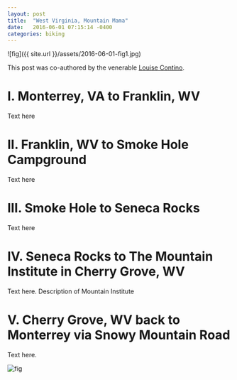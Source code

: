```yaml
---
layout: post
title:  "West Virginia, Mountain Mama"
date:   2016-06-01 07:15:14 -0400
categories: biking
---
```


![fig]({{ site.url }}/assets/2016-06-01-fig1.jpg)

This post was co-authored by the venerable [Louise Contino](http://www.picturingwanteete.com/).

# I. Monterrey, VA to Franklin, WV

Text here

# II. Franklin, WV to Smoke Hole Campground

Text here

# III. Smoke Hole to Seneca Rocks

Text here

# IV. Seneca Rocks to The Mountain Institute in Cherry Grove, WV

Text here. Description of Mountain Institute

# V. Cherry Grove, WV back to Monterrey via Snowy Mountain Road

Text here.

![fig](http://www.ezilon.com/maps/images/usa/west_virginia_simple.gif)

